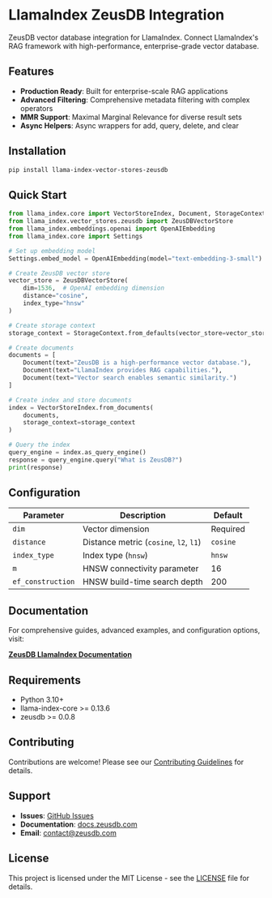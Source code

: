 # LlamaIndex ZeusDB Integration

ZeusDB vector database integration for LlamaIndex. Connect LlamaIndex's RAG framework with high-performance, enterprise-grade vector database.

## Features

- **Production Ready**: Built for enterprise-scale RAG applications
- **Advanced Filtering**: Comprehensive metadata filtering with complex operators  
- **MMR Support**: Maximal Marginal Relevance for diverse result sets
- **Async Helpers**: Async wrappers for add, query, delete, and clear

## Installation

```bash
pip install llama-index-vector-stores-zeusdb
```

## Quick Start

```python
from llama_index.core import VectorStoreIndex, Document, StorageContext
from llama_index.vector_stores.zeusdb import ZeusDBVectorStore
from llama_index.embeddings.openai import OpenAIEmbedding
from llama_index.core import Settings

# Set up embedding model
Settings.embed_model = OpenAIEmbedding(model="text-embedding-3-small")

# Create ZeusDB vector store
vector_store = ZeusDBVectorStore(
    dim=1536,  # OpenAI embedding dimension
    distance="cosine",
    index_type="hnsw"
)

# Create storage context
storage_context = StorageContext.from_defaults(vector_store=vector_store)

# Create documents
documents = [
    Document(text="ZeusDB is a high-performance vector database."),
    Document(text="LlamaIndex provides RAG capabilities."),
    Document(text="Vector search enables semantic similarity.")
]

# Create index and store documents
index = VectorStoreIndex.from_documents(
    documents, 
    storage_context=storage_context
)

# Query the index
query_engine = index.as_query_engine()
response = query_engine.query("What is ZeusDB?")
print(response)
```

## Configuration

| Parameter | Description | Default |
|-----------|-------------|---------|
| `dim` | Vector dimension | Required |
| `distance` | Distance metric (`cosine`, `l2`, `l1`) | `cosine` |
| `index_type` | Index type (`hnsw`) | `hnsw` |
| `m` | HNSW connectivity parameter | 16 |
| `ef_construction` | HNSW build-time search depth | 200 |

## Documentation

For comprehensive guides, advanced examples, and configuration options, visit:

**[ZeusDB LlamaIndex Documentation](https://docs.zeusdb.com/en/latest/vector_database/integrations/llamaindex.html)**

## Requirements

- Python 3.10+
- llama-index-core >= 0.13.6
- zeusdb >= 0.0.8

## Contributing

Contributions are welcome! Please see our [Contributing Guidelines](https://github.com/ZeusDB/.github/blob/main/CONTRIBUTING.md) for details.

## Support

- **Issues**: [GitHub Issues](https://github.com/ZeusDB/llama-index-vector-stores-zeusdb/issues)
- **Documentation**: [docs.zeusdb.com](https://docs.zeusdb.com)
- **Email**: [contact@zeusdb.com](mailto:contact@zeusdb.com)

## License

This project is licensed under the MIT License - see the [LICENSE](LICENSE) file for details.
